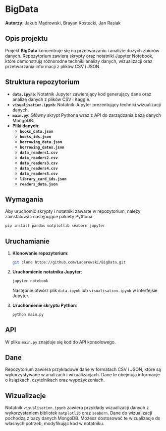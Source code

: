 
# BigData

**Autorzy**: Jakub Mądrowski, Brayan Kostecki, Jan Rasiak

## Opis projektu

Projekt **BigData** koncentruje się na przetwarzaniu i analizie dużych zbiorów danych.
Repozytorium zawiera skrypty oraz notatniki Jupyter Notebook, które demonstrują różnorodne techniki analizy danych, wizualizacji oraz przetwarzania informacji z plików CSV i JSON.

## Struktura repozytorium

- **`data.ipynb`**: Notatnik Jupyter zawierający kod generujący dane oraz analizę danych z plików CSV i Kaggle.
- **`visualisation.ipynb`**: Notatnik Jupyter prezentujący techniki wizualizacji danych.
- **`main.py`**: Główny skrypt Pythona wraz z API do zarządzania bazą danych MongoDB.
- **Pliki danych**:
  - **`books_data.json`**
  - **`books_ids.json`**
  - **`borrowing_data.json`**
  - **`borrowing_dates.json`**
  - **`data_readers1.csv`**
  - **`data_readers2.csv`**
  - **`data_readers3.csv`**
  - **`data_readers4.csv`**
  - **`data_readers5.csv`**
  - **`library_card_ids.json`**
  - **`readers_data.json`**

## Wymagania

Aby uruchomić skrypty i notatniki zawarte w repozytorium, należy zainstalować następujące pakiety Pythona:

```bash
pip install pandas matplotlib seaborn jupyter
```

## Uruchamianie

1. **Klonowanie repozytorium**:

   ```bash
   git clone https://github.com/Laqerowski/BigData.git
   ```

2. **Uruchomienie notatnika Jupyter**:

   ```bash
   jupyter notebook
   ```

   Następnie otwórz plik `data.ipynb` lub `visualisation.ipynb` w interfejsie Jupyter.

3. **Uruchomienie skryptu Python**:

   ```bash
   python main.py
   ```
## API

W pliku `main.py` znajduje się kod do API konsolowego.

## Dane

Repozytorium zawiera przykładowe dane w formatach CSV i JSON, które są wykorzystywane w analizach i wizualizacjach.
Dane te obejmują informacje o książkach, czytelnikach oraz wypożyczeniach.

## Wizualizacje

Notatnik `visualisation.ipynb` zawiera przykłady wizualizacji danych z wykorzystaniem bibliotek `matplotlib` oraz `seaborn`. Dane do wizualizacji pochodzą z bazy danych MongoDB.
Możesz dostosować te wizualizacje do własnych potrzeb, modyfikując kod w notatniku.
